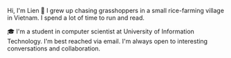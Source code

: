Hi, I'm Lien 👋
I grew up chasing grasshoppers in a small rice-farming village in Vietnam. I spend a lot of time to run and read.

🎓 I'm a student in computer scientist at University of Information Technology.
I'm best reached via email. I'm always open to interesting conversations and collaboration.

